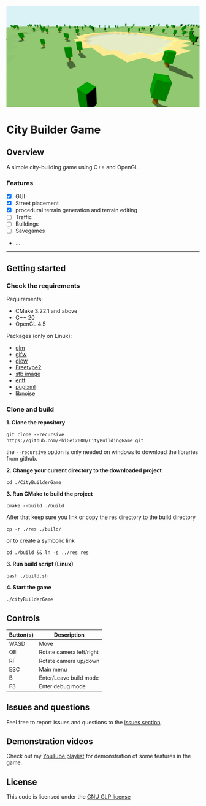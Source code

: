 ![Image](docs/image.jpeg)
# City Builder Game
## Overview
A simple city-building game using C++ and OpenGL.
### Features
- [x] GUI
- [x] Street placement
- [x] procedural terrain generation and terrain editing
- [ ] Traffic
- [ ] Buildings
- [ ] Savegames
- ...
---
## Getting started
### Check the requirements
Requirements:
- CMake 3.22.1 and above
- C++ 20
- OpenGL 4.5

Packages (only on Linux):
- [glm](https://github.com/g-truc/glm)
- [glfw](https://github.com/glfw/glfw)
- [glew](https://github.com/nigels-com/glew)
- [Freetype2](https://github.com/ubawurinna/freetype-windows-binaries)
- [stb image](https://github.com/nothings/stb/blob/master/stb_image.h)
- [entt](https://github.com/skypjack/entt)
- [pugixml](https://github.com/zeux/pugixml)
- [libnoise](https://github.com/PhiGei2000/libnoise)

### Clone and build
**1. Clone the repository**

    git clone --recursive https://github.com/PhiGei2000/CityBuildingGame.git

the `--recursive` option is only needed on windows to download the libraries from github.

**2. Change your current directory to the downloaded project**

    cd ./CityBuilderGame

**3. Run CMake to build the project**

    cmake --build ./build


After that keep sure you link or copy the res directory to the build directory

    cp -r ./res ./build/

or to create a symbolic link

    cd ./build && ln -s ../res res
**3. Run build script (Linux)**

    bash ./build.sh

**4. Start the game**

    ./cityBuilderGame

## Controls

| Button(s) | Description |
| --- | ---|
| WASD | Move |
| QE | Rotate camera left/right |
| RF | Rotate camera up/down |
| ESC | Main menu |
| B | Enter/Leave build mode |
| F3 | Enter debug mode |

## Issues and questions
Feel free to report issues and questions to the [issues section](https://github.com/PhiGei2000/CityBuilderGame/issues).

## Demonstration videos
Check out my [YouTube playlist](https://www.youtube.com/playlist?list=PLi1TZVQkw_fLyYXfnZGTGli4pqM7FvHVu) for demonstration of some features in the game.

## License
This code is licensed under the [GNU GLP license](LICENSE)